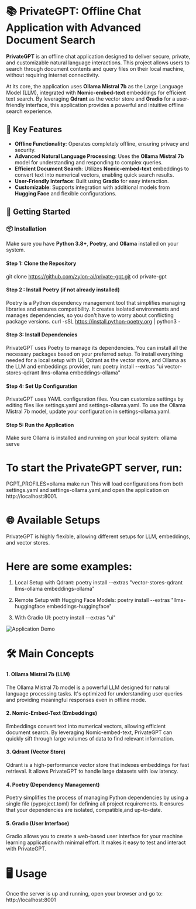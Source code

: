 # 📚 PrivateGPT: Offline Chat Application with Advanced Document Search

**PrivateGPT** is an offline chat application designed to deliver secure, private, and customizable natural language interactions. This project allows users to search through document contents and query files on their local machine, without requiring internet connectivity.

At its core, the application uses **Ollama Mistral 7b** as the Large Language Model (LLM), integrated with **Nomic-embed-text** embeddings for efficient text search. By leveraging **Qdrant** as the vector store and **Gradio** for a user-friendly interface, this application provides a powerful and intuitive offline search experience.

## 🌟 Key Features
- **Offline Functionality**: Operates completely offline, ensuring privacy and security.
- **Advanced Natural Language Processing**: Uses the **Ollama Mistral 7b** model for understanding and responding to complex queries.
- **Efficient Document Search**: Utilizes **Nomic-embed-text** embeddings to convert text into numerical vectors, enabling quick search results.
- **User-Friendly Interface**: Built using **Gradio** for easy interaction.
- **Customizable**: Supports integration with additional models from **Hugging Face** and flexible configurations.

## 🚀 Getting Started

### 📦 Installation
Make sure you have **Python 3.8+**, **Poetry**, and **Ollama** installed on your system.

#### Step 1: Clone the Repository
git clone https://github.com/zylon-ai/private-gpt.git
cd private-gpt



#### Step 2 :  Install Poetry (if not already installed)
Poetry is a Python dependency management tool that simplifies managing libraries
and ensures compatibility. It creates isolated environments and manages dependencies,
so you don't have to worry about conflicting package versions.
curl -sSL https://install.python-poetry.org | python3 -



#### Step 3: Install Dependencies
PrivateGPT uses Poetry to manage its dependencies. You can install all the necessary
packages based on your preferred setup. To install everything needed for a local setup
with UI, Qdrant as the vector store, and Ollama as the LLM and embeddings provider, run:
poetry install --extras "ui vector-stores-qdrant llms-ollama embeddings-ollama"



#### Step 4: Set Up Configuration
PrivateGPT uses YAML configuration files. You can customize settings by editing files like
settings.yaml and settings-ollama.yaml. To use the Ollama Mistral 7b model, update your
configuration in settings-ollama.yaml.



#### Step 5: Run the Application
Make sure Ollama is installed and running on your local system:
ollama serve

# To start the PrivateGPT server, run:
PGPT_PROFILES=ollama make run
This will load configurations from both settings.yaml and settings-ollama.yaml,and open the application on http://localhost:8001.


# 🌐 Available Setups
PrivateGPT is highly flexible, allowing different setups for LLM, embeddings, and vector stores.

# Here are some examples:
1. Local Setup with Qdrant:
poetry install --extras "vector-stores-qdrant llms-ollama embeddings-ollama"

2. Remote Setup with Hugging Face Models:
poetry install --extras "llms-huggingface embeddings-huggingface"

3. With Gradio UI:
poetry install --extras "ui"


![Application Demo](C:\Users\Prarthana\Downloads)

# 🛠️ Main Concepts
#### 1. Ollama Mistral 7b (LLM)
The Ollama Mistral 7b model is a powerful LLM designed for natural language processing tasks.
It's optimized for understanding user queries and providing meaningful responses even in offline mode.


#### 2. Nomic-Embed-Text (Embeddings)
Embeddings convert text into numerical vectors, allowing efficient document search.
By leveraging Nomic-embed-text, PrivateGPT can quickly sift through large volumes of data to find relevant information.


#### 3. Qdrant (Vector Store)
Qdrant is a high-performance vector store that indexes embeddings for fast retrieval.
It allows PrivateGPT to handle large datasets with low latency.


#### 4. Poetry (Dependency Management)
Poetry simplifies the process of managing Python dependencies by using a single file (pyproject.toml) for defining all project requirements. It ensures that your dependencies are isolated, compatible,and up-to-date.


#### 5. Gradio (User Interface)
Gradio allows you to create a web-based user interface for your machine learning applicationwith minimal effort. It makes it easy to test and interact with PrivateGPT.


# 🖥️ Usage 
Once the server is up and running, open your browser and go to: http://localhost:8001



